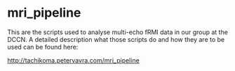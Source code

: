 mri_pipeline
============
This are the scripts used to analyse multi-echo fRMI data in our group at the DCCN. 
A detailed description what those scripts do and how they are to be used can be found here:

http://tachikoma.petervavra.com/mri_pipeline
